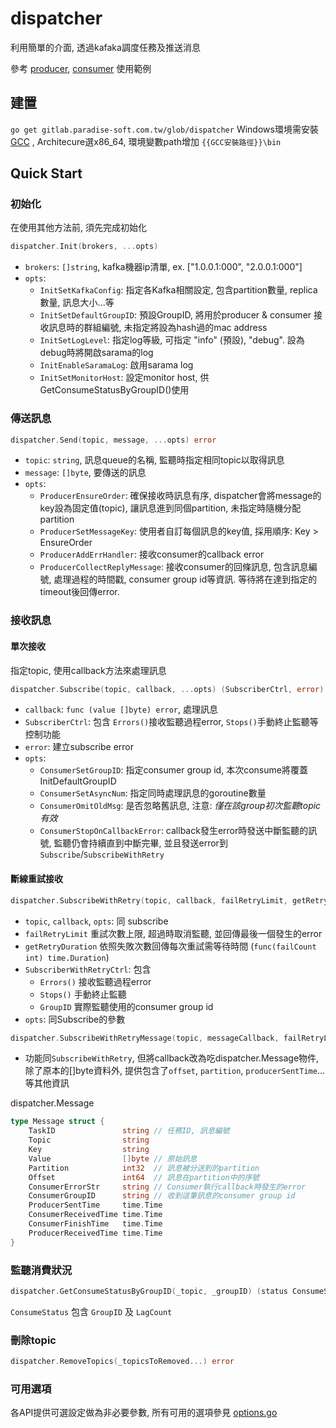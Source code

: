 # dispatcher

利用簡單的介面, 透過kafaka調度任務及推送消息

參考 [producer](./examples/producer/main.go), [consumer](./examples/consumer/main.go) 使用範例

## 建置
`go get gitlab.paradise-soft.com.tw/glob/dispatcher`
Windows環境需安裝 [GCC](./build/mingw-w64-install.exe) , Architecure選x86_64, 環境變數path增加 `{{GCC安裝路徑}}\bin`

## Quick Start
### 初始化
在使用其他方法前, 須先完成初始化
```go
dispatcher.Init(brokers, ...opts)
```
- `brokers`: `[]string`, kafka機器ip清單, ex. ["1.0.0.1:000", "2.0.0.1:000"]
- `opts`:
  - `InitSetKafkaConfig`: 指定各Kafka相關設定, 包含partition數量, replica數量, 訊息大小...等
  - `InitSetDefaultGroupID`: 預設GroupID, 將用於producer & consumer 接收訊息時的群組編號, 未指定將設為hash過的mac address
  - `InitSetLogLevel`: 指定log等級, 可指定 "info" (預設), "debug". 設為debug時將開啟sarama的log
  - `InitEnableSaramaLog`: 啟用sarama log
  - `InitSetMonitorHost`: 設定monitor host, 供GetConsumeStatusByGroupID()使用

### 傳送訊息

```go
dispatcher.Send(topic, message, ...opts) error
```
- `topic`: `string`, 訊息queue的名稱, 監聽時指定相同topic以取得訊息
- `message`: `[]byte`, 要傳送的訊息
- `opts`:
  - `ProducerEnsureOrder`: 確保接收時訊息有序, dispatcher會將message的key設為固定值(topic), 讓訊息進到同個partition, 未指定時隨機分配partition
  - `ProducerSetMessageKey`: 使用者自訂每個訊息的key值, 採用順序: Key > EnsureOrder
  - `ProducerAddErrHandler`: 接收consumer的callback error
  - `ProducerCollectReplyMessage`: 接收consumer的回條訊息, 包含訊息編號, 處理過程的時間戳, consumer group id等資訊. 等待將在達到指定的timeout後回傳error.

### 接收訊息

#### 單次接收
指定topic, 使用callback方法來處理訊息

```go
dispatcher.Subscribe(topic, callback, ...opts) (SubscriberCtrl, error)
```
- `callback`: `func (value []byte) error`, 處理訊息
- `SubscriberCtrl`: 包含 `Errors()`接收監聽過程error, `Stops()`手動終止監聽等控制功能
- `error`: 建立subscribe error
- `opts`:
  - `ConsumerSetGroupID`: 指定consumer group id, 本次consume將覆蓋InitDefaultGroupID
  - `ConsumerSetAsyncNum`: 指定同時處理訊息的goroutine數量
  - `ConsumerOmitOldMsg`: 是否忽略舊訊息, 注意: *僅在該group初次監聽topic有效*
  - `ConsumerStopOnCallbackError`: callback發生error時發送中斷監聽的訊號, 監聽仍會持續直到中斷完畢, 並且發送error到`Subscribe`/`SubscribeWithRetry`  

#### 斷線重試接收
```go
dispatcher.SubscribeWithRetry(topic, callback, failRetryLimit, getRetryDuration, dispatcher.ConsumerSetAsyncNum(100)) (ctrl *SubscriberWithRetryCtrl)
```
- `topic`, `callback`, `opts`: 同 subscribe
- `failRetryLimit` 重試次數上限, 超過時取消監聽, 並回傳最後一個發生的error
- `getRetryDuration` 依照失敗次數回傳每次重試需等待時間 (`func(failCount int) time.Duration`)
- `SubscriberWithRetryCtrl`: 包含
  - `Errors()` 接收監聽過程error
  - `Stops()` 手動終止監聽
  - `GroupID` 實際監聽使用的consumer group id
- `opts`: 同Subscribe的參數

```go
dispatcher.SubscribeWithRetryMessage(topic, messageCallback, failRetryLimit, getRetryDuration, dispatcher.ConsumerSetAsyncNum(100)) (ctrl *SubscriberWithRetryCtrl)
```
- 功能同`SubscribeWithRetry`, 但將callback改為吃dispatcher.Message物件, 除了原本的[]byte資料外, 提供包含了`offset`, `partition`, `producerSentTime`...等其他資訊

dispatcher.Message
```go
type Message struct {
	TaskID               string // 任務ID, 訊息編號
	Topic                string
	Key                  string
	Value                []byte // 原始訊息
	Partition            int32  // 訊息被分送到的partition
	Offset               int64  // 訊息在partition中的序號
	ConsumerErrorStr     string // Consumer執行callback時發生的error
	ConsumerGroupID      string // 收到這筆訊息的consumer group id
	ProducerSentTime     time.Time
	ConsumerReceivedTime time.Time
	ConsumerFinishTime   time.Time
	ProducerReceivedTime time.Time
}
```

### 監聽消費狀況
```go
dispatcher.GetConsumeStatusByGroupID(_topic, _groupID) (status ConsumeStatus, err error)
````
`ConsumeStatus` 包含 `GroupID` 及 `LagCount`

### 刪除topic
```go
dispatcher.RemoveTopics(_topicsToRemoved...) error
```

### 可用選項

各API提供可選設定做為非必要參數, 所有可用的選項參見 [options.go](./options.go)

